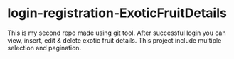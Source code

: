 # login-registration-ExoticFruitDetails
This is my second repo made using git tool. After successful login you can view, insert, edit &amp; delete exotic fruit details. This project include multiple selection and pagination.
